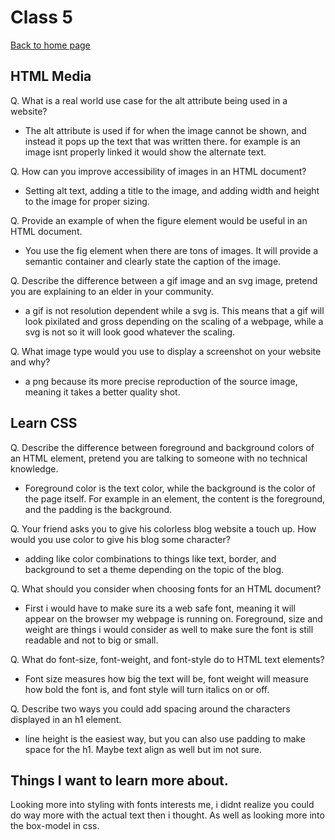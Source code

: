 # Class 5

[Back to home page](../README.md)

## HTML Media

Q. What is a real world use case for the alt attribute being used in a website?

- The alt attribute is used if for when the image cannot be shown, and instead it pops up the text that was written there. for example is an image isnt properly linked it would show the alternate text.

Q. How can you improve accessibility of images in an HTML document?

- Setting alt text, adding a title to the image, and adding width and height to the image for proper sizing.

Q. Provide an example of when the figure element would be useful in an HTML document.

- You use the fig element when there are tons of images. It will provide a semantic container and clearly state the caption of the image.

Q. Describe the difference between a gif image and an svg image, pretend you are explaining to an elder in your community.

- a gif is not resolution dependent while a svg is. This means that a gif will look pixilated and gross depending on the scaling of a webpage, while a svg is not so it will look good whatever the scaling.

Q. What image type would you use to display a screenshot on your website and why?

- a png because its more precise reproduction of the source image, meaning it takes a better quality shot.

## Learn CSS

Q. Describe the difference between foreground and background colors of an HTML element, pretend you are talking to someone with no technical knowledge.

- Foreground color is the text color, while the background is the color of the page itself. For example in an element, the content is the foreground, and the padding is the background.

Q. Your friend asks you to give his colorless blog website a touch up. How would you use color to give his blog some character?

- adding like color combinations to things like text, border, and background to set a theme depending on the topic of the blog.

Q. What should you consider when choosing fonts for an HTML document?

- First i would have to make sure its a web safe font, meaning it will appear on the browser my webpage is running on. Foreground, size and weight are things i would consider as well to make sure the font is still readable and not to big or small.

Q. What do font-size, font-weight, and font-style do to HTML text elements?

- Font size measures how big the text will be, font weight will measure how bold the font is, and font style will turn italics on or off.

Q. Describe two ways you could add spacing around the characters displayed in an h1 element.

- line height is the easiest way, but you can also use padding to make space for the h1. Maybe text align as well but im not sure.

## Things I want to learn more about.

Looking more into styling with fonts interests me, i didnt realize you could do way more with the actual text then i thought. As well as looking more into the box-model in css.